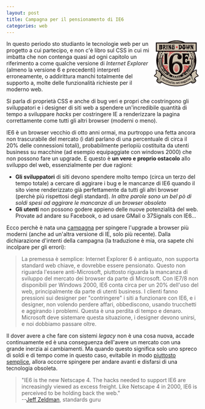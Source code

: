 ```yaml
---
layout: post
title: Campagna per il pensionamento di IE6
categories: web
---
```


<a href="http://www.bringdownie6.com/">
   <img src="/images/bdie6.png" alt="logo della campagna bring down IE6" style="float:right"/>
</a>

In questo periodo sto studianto le tecnologie web per un progetto a
cui partecipo, e non c'è libro sul CSS in cui mi imbatta che non
contenga quasi ad ogni capitolo un riferimento a come qualche
versione di *Internet Explorer* (almeno la versione 6 e precedenti)
interpreti erroneamente, o addirittura manchi totalmente del
supporto a, molte delle funzionalità richieste per il moderno web.

Si parla di proprietà CSS e anche di bug veri e propri che
costringono gli sviluppatori e i designer di siti web a spendere
un'incredibile quantità di tempo a sviluppare *hacks* per
costringere IE a renderizzare la pagina correttamente come tutti
gli altri browser (moderni o meno).

IE6 è un browser vecchio di otto anni ormai, ma purtroppo una fetta
ancora non trascurabile del mercato (i dati parlano di una percentuale
di circa il 20% delle connessioni totali), probabilmente perlopiù
costituita da utenti business su macchine (ad esempio equipaggiate con
windows 2000) che non possono fare un upgrade. E questo è **un vero e
proprio ostacolo** allo sviluppo del web, essenzialmente per due
ragioni:
   
 - **Gli sviluppatori** di siti devono spendere molto tempo (circa un
   terzo del tempo totale) a cercare di aggirare i bug e le mancanze
   di IE6 quando il sito viene renderizzato già perfettamente da tutti
   gli altri browser (perchè più rispettosi degli standard). *In altre
   parole sono un bel pò di soldi spesi ad aggirare le mancanze di un
   browser obsoleto*
 - **Gli utenti** non possono godere appieno delle nuove potenzialità del
   web. Provate ad andare su Facebook, o ad usare GMail o 37Signals
   con IE6...
   
Ecco perchè è nata una [campagna][bdie6] per spingere l'upgrade a browser più
moderni (anche ad un'altra versione di IE, solo più recente). Dalla
dichiarazione d'intenti della campagna (la traduzione è mia, ora sapete
chi incolpare per gli errori):

[bdie6]: http://www.bringdownie6.com/ "campagna: Bring Down IE6"	

> La premessa è semplice: Internet Explorer 6 è antiquato, non
> supporta standard web chiave, e dovrebbe essere pensionato. Questo
> non riguarda l'essere anti-Microsoft, piuttosto riguarda la mancanza
> di sviluppo del mercato dei browser da parte di Microsoft. Con IE7/8
> non disponibili per Windows 2000, IE6 conta circa per un 20%
> dell'uso del web, principalmente da parte di utenti business. I
> clienti fanno pressioni sui designer per "contringere" i siti a
> funzionare con IE6, e i designer, non volendo perdere affari,
> obbediscono, usando trucchetti e aggirando i problemi. Questa è una
> perdita di tempo e denaro. Microsoft deve sistemare questa
> situazione, i designer devono unirsi, e noi dobbiamo passare oltre.

Il dover avere a che fare con sistemi *legacy* non è una cosa nuova,
accade continuamente ed è una conseguenza dell'avere un mercato con
una grande inerzia ai cambiamenti. Ma quando questo significa solo uno
spreco di soldi e di tempo come in questo caso, evitabile in modo
[piuttosto][ff] [semplice][chrome], allora occorre spingere per andare avanti e
disfarsi di una tecnologia obsoleta.

[ff]: http://www.getfirefox.com/ "Scarica Mozilla Firefox"
[chrome]: http://www.google.com/chrome "Scarica Google Chrome"

> "IE6 is the new Netscape 4. The hacks needed to support IE6 are
> increasingly viewed as excess freight. Like Netscape 4 in 2000, IE6 is
> perceived to be holding back the web." <br/>
> --[Jeff Zeldman][zeldman], standards guru

[zeldman]: http://www.zeldman.com/ "Il sito personale di Jeffrey Zeldman"
